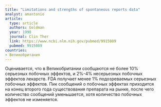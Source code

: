 ```yaml
---
title: "Limitations and strengths of spontaneous reports data"
analyst: amantonio
article:
  type: article
  authors: Goldman
  year: 1998
  journal: Clin Ther
  link: https://www.ncbi.nlm.nih.gov/pubmed/9915089
  pubmed: 9915089
countries:
- Великобритания
---
```


Оценивается, что в Великобритании сообщаются не более 10% серьезных побочных эффектов, и 2%-4% несерьезных побочных эффектов лекарств.
FDA получает менее 1% подозреваемых серьезных побочных эффектов.
Пик сообщений о побочных эффектах приходится на конец второго года существования препарата на рынке, после чего количество сообщений уменьшается, хотя количество побочных эффектов не изменяется.
